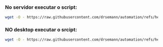 ### No servidor executar o script:

```bash
wget -O - https://raw.githubusercontent.com/drsemann/automation/refs/heads/main/shellscript/posinstall-debian.sh | bash
```

### NO desktop executar o srcipt:
```bash
wget -O - https://raw.githubusercontent.com/drsemann/automation/refs/heads/main/shellscript/posinstall-debian-desktop.sh | bash
```